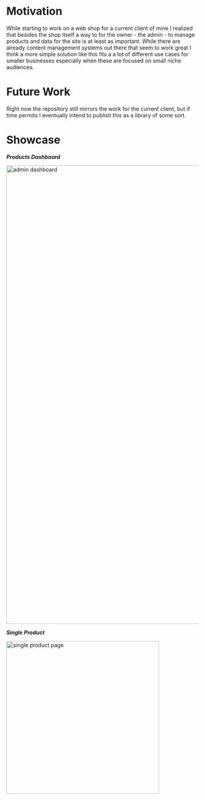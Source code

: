 # Motivation
While starting to work on a web shop for a current client of mine I realized that besides the shop itself a way to for the owner - the admin - to manage products and data for the site is at least as important. While there are already content management systems out there that seem to work great I think a more simple solution like this fits a a lot of different use cases for smaller businesses especially when these are focused on small niche audiences.

# Future Work
Right now the repository still mirrors the work for the current client, but if time permits I eventually intend to publish this as a library of some sort.

# Showcase

***Products Dashboard***

<img width="1200" alt="admin dashboard" src="https://user-images.githubusercontent.com/112093773/199655269-363d62db-9af0-48d5-aea3-81bde8eb0404.png">

***Single Product***

<img width="400" alt="single product page" src="https://user-images.githubusercontent.com/112093773/199655499-4ff66718-2099-4f59-8238-c0ce91d9f848.png">

